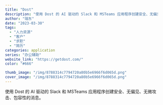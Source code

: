 ```yaml
---
title: "Dost"
description: "使用 Dost 的 AI 驱动的 Slack 和 MSTeams 应用程序创建安全、无偏见、无微攻击、包容性的消息。"
author: "瑞东"
date: "2023-03-30"
tags:
  - "人力资源"
  - "客户"
  - "求职"
  - "简历"
categories: application
series: "办公辅助"
website_link: "https://getdost.com/"
color: "#666"

thumb_image: "/img/8788314c7794720a80b5e6966f6d065d.png"
cover_image: "/img/8788314c7794720a80b5e6966f6d065d.png"
---
```


使用 Dost 的 AI 驱动的 Slack 和 MSTeams 应用程序创建安全、无偏见、无微攻击、包容性的消息。